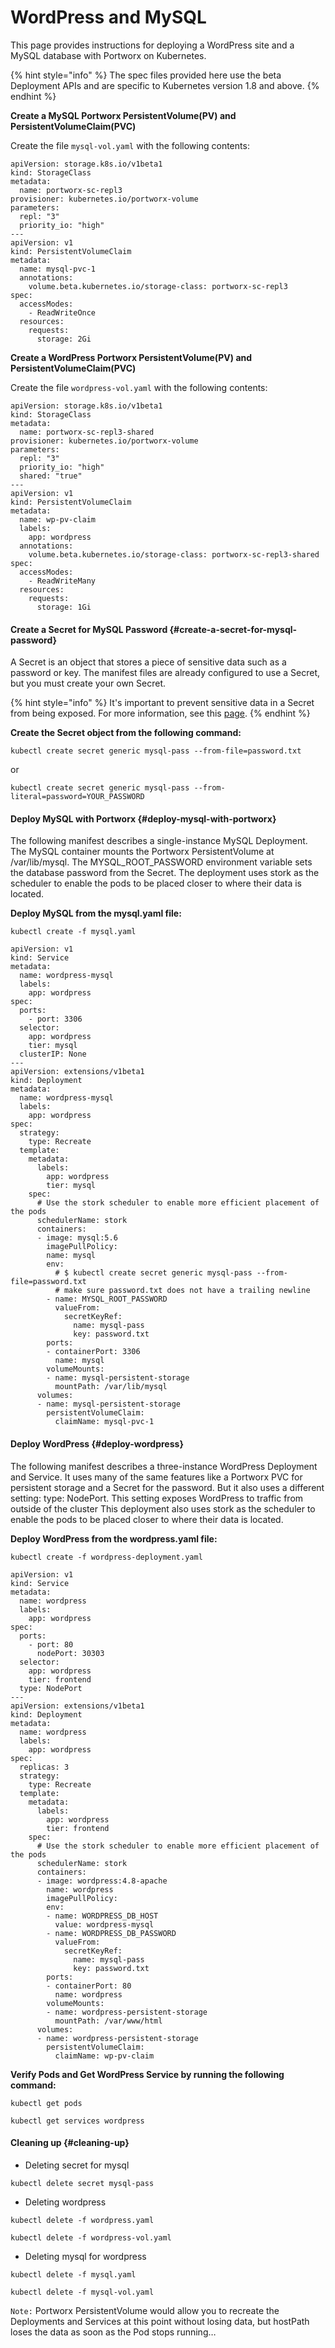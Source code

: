 # WordPress and MySQL

This page provides instructions for deploying a WordPress site and a MySQL database with Portworx on Kubernetes.

{% hint style="info" %}
The spec files provided here use the beta Deployment APIs and are specific to Kubernetes version 1.8 and above.
{% endhint %}

**Create a MySQL Portworx PersistentVolume\(PV\) and PersistentVolumeClaim\(PVC\)**

Create the file `mysql-vol.yaml` with the following contents:

```text
apiVersion: storage.k8s.io/v1beta1
kind: StorageClass
metadata:
  name: portworx-sc-repl3
provisioner: kubernetes.io/portworx-volume
parameters:
  repl: "3"
  priority_io: "high"
---
apiVersion: v1
kind: PersistentVolumeClaim
metadata:
  name: mysql-pvc-1
  annotations:
    volume.beta.kubernetes.io/storage-class: portworx-sc-repl3
spec:
  accessModes:
    - ReadWriteOnce
  resources:
    requests:
      storage: 2Gi
```

**Create a WordPress Portworx PersistentVolume\(PV\) and PersistentVolumeClaim\(PVC\)**

Create the file `wordpress-vol.yaml` with the following contents:

```text
apiVersion: storage.k8s.io/v1beta1
kind: StorageClass
metadata:
  name: portworx-sc-repl3-shared
provisioner: kubernetes.io/portworx-volume
parameters:
  repl: "3"
  priority_io: "high"
  shared: "true"
---
apiVersion: v1
kind: PersistentVolumeClaim
metadata:
  name: wp-pv-claim
  labels:
    app: wordpress
  annotations:
    volume.beta.kubernetes.io/storage-class: portworx-sc-repl3-shared
spec:
  accessModes:
    - ReadWriteMany
  resources:
    requests:
      storage: 1Gi
```

#### Create a Secret for MySQL Password {#create-a-secret-for-mysql-password}

A Secret is an object that stores a piece of sensitive data such as a password or key. The manifest files are already configured to use a Secret, but you must create your own Secret.

{% hint style="info" %}
It's important to prevent sensitive data in a Secret from being exposed. For more information, see this [page](https://kubernetes.io/docs/concepts/configuration/secret/).
{% endhint %}

**Create the Secret object from the following command:**

`kubectl create secret generic mysql-pass --from-file=password.txt`

or

`kubectl create secret generic mysql-pass --from-literal=password=YOUR_PASSWORD`

#### Deploy MySQL with Portworx {#deploy-mysql-with-portworx}

The following manifest describes a single-instance MySQL Deployment. The MySQL container mounts the Portworx PersistentVolume at /var/lib/mysql. The MYSQL\_ROOT\_PASSWORD environment variable sets the database password from the Secret. The deployment uses stork as the scheduler to enable the pods to be placed closer to where their data is located.

**Deploy MySQL from the mysql.yaml file:**

`kubectl create -f mysql.yaml`

```text
apiVersion: v1
kind: Service
metadata:
  name: wordpress-mysql
  labels:
    app: wordpress
spec:
  ports:
    - port: 3306
  selector:
    app: wordpress
    tier: mysql
  clusterIP: None
---
apiVersion: extensions/v1beta1
kind: Deployment
metadata:
  name: wordpress-mysql
  labels:
    app: wordpress
spec:
  strategy:
    type: Recreate
  template:
    metadata:
      labels:
        app: wordpress
        tier: mysql
    spec:
      # Use the stork scheduler to enable more efficient placement of the pods
      schedulerName: stork
      containers:
      - image: mysql:5.6
        imagePullPolicy: 
        name: mysql
        env:
          # $ kubectl create secret generic mysql-pass --from-file=password.txt
          # make sure password.txt does not have a trailing newline
        - name: MYSQL_ROOT_PASSWORD
          valueFrom:
            secretKeyRef:
              name: mysql-pass
              key: password.txt
        ports:
        - containerPort: 3306
          name: mysql
        volumeMounts:
        - name: mysql-persistent-storage
          mountPath: /var/lib/mysql
      volumes:
      - name: mysql-persistent-storage
        persistentVolumeClaim:
          claimName: mysql-pvc-1
```

#### Deploy WordPress {#deploy-wordpress}

The following manifest describes a three-instance WordPress Deployment and Service. It uses many of the same features like a Portworx PVC for persistent storage and a Secret for the password. But it also uses a different setting: type: NodePort. This setting exposes WordPress to traffic from outside of the cluster This deployment also uses stork as the scheduler to enable the pods to be placed closer to where their data is located.

**Deploy WordPress from the wordpress.yaml file:**

`kubectl create -f wordpress-deployment.yaml`

```text
apiVersion: v1
kind: Service
metadata:
  name: wordpress
  labels:
    app: wordpress
spec:
  ports:
    - port: 80
      nodePort: 30303
  selector:
    app: wordpress
    tier: frontend
  type: NodePort
---
apiVersion: extensions/v1beta1
kind: Deployment
metadata:
  name: wordpress
  labels:
    app: wordpress
spec:
  replicas: 3
  strategy:
    type: Recreate
  template:
    metadata:
      labels:
        app: wordpress
        tier: frontend
    spec:
      # Use the stork scheduler to enable more efficient placement of the pods
      schedulerName: stork
      containers:
      - image: wordpress:4.8-apache
        name: wordpress
        imagePullPolicy: 
        env:
        - name: WORDPRESS_DB_HOST
          value: wordpress-mysql
        - name: WORDPRESS_DB_PASSWORD
          valueFrom:
            secretKeyRef:
              name: mysql-pass
              key: password.txt
        ports:
        - containerPort: 80
          name: wordpress
        volumeMounts:
        - name: wordpress-persistent-storage
          mountPath: /var/www/html
      volumes:
      - name: wordpress-persistent-storage
        persistentVolumeClaim:
          claimName: wp-pv-claim
```

**Verify Pods and Get WordPress Service by running the following command:**

`kubectl get pods`

`kubectl get services wordpress`

#### Cleaning up {#cleaning-up}

* Deleting secret for mysql

`kubectl delete secret mysql-pass`

* Deleting wordpress

`kubectl delete -f wordpress.yaml`

`kubectl delete -f wordpress-vol.yaml`

* Deleting mysql for wordpress

`kubectl delete -f mysql.yaml`

`kubectl delete -f mysql-vol.yaml`

`Note:` Portworx PersistentVolume would allow you to recreate the Deployments and Services at this point without losing data, but hostPath loses the data as soon as the Pod stops running…

